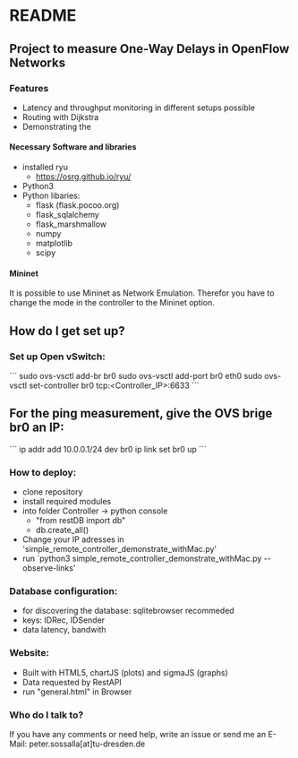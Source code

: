 # README #

## Project to measure One-Way Delays in OpenFlow Networks

### Features
* Latency and throughput monitoring in different setups possible
* Routing with Dijkstra
* Demonstrating the 

#### Necessary Software and libraries
* installed ryu
     * https://osrg.github.io/ryu/  
* Python3
* Python libaries:
    * flask (flask.pocoo.org)
    * flask_sqlalchemy
    * flask_marshmallow
    * numpy
    * matplotlib
    * scipy

#### Mininet
It is possible to use Mininet as Network Emulation. Therefor you have to change the mode in the controller to the Mininet option.

## How do I get set up? ##

### Set up Open vSwitch:
´´´
sudo ovs-vsctl add-br br0
sudo ovs-vsctl add-port br0 eth0
sudo ovs-vsctl set-controller br0 tcp:<Controller_IP>:6633
´´´

## For the ping measurement, give the OVS brige br0 an IP:
´´´
ip addr add 10.0.0.1/24 dev br0
ip link set br0 up
´´´

### How to deploy:  
* clone repository
* install required modules
* into folder Controller -> python console 
    * "from restDB import db"
    * db.create_all() 
* Change your IP adresses in 'simple_remote_controller_demonstrate_withMac.py'
* run ´python3 simple_remote_controller_demonstrate_withMac.py --observe-links'

### Database configuration:
* for discovering the database: sqlitebrowser recommeded
* keys: IDRec, IDSender
* data  latency, bandwith

### Website:
* Built with HTML5, chartJS (plots) and sigmaJS (graphs)
* Data requested by RestAPI
* run "general.html" in Browser


### Who do I talk to? ###
If you have any comments or need help, write an issue or send me an E-Mail:
peter.sossalla[at]tu-dresden.de
